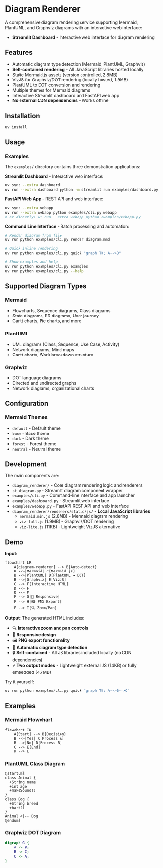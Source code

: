 # Diagram Renderer

A comprehensive diagram rendering service supporting Mermaid, PlantUML, and Graphviz diagrams with an interactive web interface:

- **Streamlit Dashboard** - Interactive web interface for diagram rendering

## Features

- Automatic diagram type detection (Mermaid, PlantUML, Graphviz)
- **Self-contained rendering** - All JavaScript libraries hosted locally
- Static Mermaid.js assets (version controlled, 2.8MB)
- VizJS for Graphviz/DOT rendering (locally hosted, 1.9MB)
- PlantUML to DOT conversion and rendering
- Multiple themes for Mermaid diagrams
- Interactive Streamlit dashboard and FastAPI web app
- **No external CDN dependencies** - Works offline

## Installation

```bash
uv install
```

## Usage

### Examples

The `examples/` directory contains three demonstration applications:

**Streamlit Dashboard** - Interactive web interface:
```bash
uv sync --extra dashboard
uv run --extra dashboard python -m streamlit run examples/dashboard.py
```

**FastAPI Web App** - REST API and web interface:
```bash
uv sync --extra webapp
uv run --extra webapp python examples/cli.py webapp
# or directly: uv run --extra webapp python examples/webapp.py
```

**Command Line Interface** - Batch processing and automation:
```bash
# Render diagram from file
uv run python examples/cli.py render diagram.mmd

# Quick inline rendering
uv run python examples/cli.py quick "graph TD; A-->B"

# Show examples and help
uv run python examples/cli.py examples
uv run python examples/cli.py --help
```

## Supported Diagram Types

### Mermaid
- Flowcharts, Sequence diagrams, Class diagrams
- State diagrams, ER diagrams, User journey
- Gantt charts, Pie charts, and more

### PlantUML
- UML diagrams (Class, Sequence, Use Case, Activity)
- Network diagrams, Mind maps
- Gantt charts, Work breakdown structure

### Graphviz
- DOT language diagrams
- Directed and undirected graphs
- Network diagrams, organizational charts

## Configuration

### Mermaid Themes
- `default` - Default theme
- `base` - Base theme
- `dark` - Dark theme
- `forest` - Forest theme
- `neutral` - Neutral theme

## Development

The main components are:

- `diagram_renderer/` - Core diagram rendering logic and renderers
- `st_diagram.py` - Streamlit diagram component wrapper
- `examples/cli.py` - Command-line interface and app launcher
- `examples/dashboard.py` - Streamlit web interface
- `examples/webapp.py` - FastAPI REST API and web interface
- `diagram_renderer/renderers/static/js/` - **Local JavaScript libraries**
  - `mermaid.min.js` (2.8MB) - Mermaid diagram rendering
  - `viz-full.js` (1.9MB) - Graphviz/DOT rendering
  - `viz-lite.js` (11KB) - Lightweight VizJS alternative

## Demo

**Input:**
```mermaid
flowchart LR
    A[diagram-renderer] --> B{Auto-detect}
    B -->|Mermaid| C[Mermaid.js]
    B -->|PlantUML| D[PlantUML → DOT]
    B -->|Graphviz| E[VizJS]
    C --> F[Interactive HTML]
    D --> F
    E --> F
    F --> G[📱 Responsive]
    F --> H[🖼 PNG Export]
    F --> I[🔍 Zoom/Pan]
```

**Output:** The generated HTML includes:
- 🔍 **Interactive zoom and pan controls**
- 📱 **Responsive design** 
- 🖼 **PNG export functionality**
- 🎨 **Automatic diagram type detection**
- 🔒 **Self-contained** - All JS libraries included locally (no CDN dependencies)
- ⚡ **Two output modes** - Lightweight external JS (14KB) or fully embedded (4.7MB)

Try it yourself:
```bash
uv run python examples/cli.py quick "graph TD; A-->B-->C"
```

## Examples

### Mermaid Flowchart
```mermaid
flowchart TD
    A[Start] --> B{Decision}
    B -->|Yes| C[Process A]
    B -->|No| D[Process B]
    C --> E[End]
    D --> E
```

### PlantUML Class Diagram
```plantuml
@startuml
class Animal {
  +String name
  +int age
  +makeSound()
}
class Dog {
  +String breed
  +bark()
}
Animal <|-- Dog
@enduml
```

### Graphviz DOT Diagram
```dot
digraph G {
    A -> B;
    B -> C;
    C -> A;
}
```